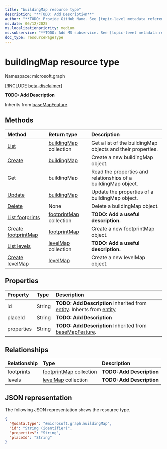 ```yaml
---
title: "buildingMap resource type"
description: "**TODO: Add Description**"
author: "**TODO: Provide GitHub Name. See [topic-level metadata reference](https://eng.ms/docs/products/microsoft-graph-service/microsoft-graph/document-apis/metadata)**"
ms.date: 06/12/2025
ms.localizationpriority: medium
ms.subservice: "**TODO: Add MS subservice. See [topic-level metadata reference](https://eng.ms/docs/products/microsoft-graph-service/microsoft-graph/document-apis/metadata)**"
doc_type: resourcePageType
---
```


# buildingMap resource type

Namespace: microsoft.graph

[!INCLUDE [beta-disclaimer](../../includes/beta-disclaimer.md)]

**TODO: Add Description**


Inherits from [baseMapFeature](../resources/basemapfeature.md).


## Methods
|Method|Return type|Description|
|:---|:---|:---|
|[List](../api/building-list-map.md)|[buildingMap](../resources/buildingmap.md) collection|Get a list of the buildingMap objects and their properties.|
|[Create](../api/building-post-map.md)|[buildingMap](../resources/buildingmap.md)|Create a new buildingMap object.|
|[Get](../api/buildingmap-get.md)|[buildingMap](../resources/buildingmap.md)|Read the properties and relationships of a buildingMap object.|
|[Update](../api/buildingmap-update.md)|[buildingMap](../resources/buildingmap.md)|Update the properties of a buildingMap object.|
|[Delete](../api/building-delete-map.md)|None|Delete a buildingMap object.|
|[List footprints](../api/buildingmap-list-footprints.md)|[footprintMap](../resources/footprintmap.md) collection|**TODO: Add a useful description.**|
|[Create footprintMap](../api/buildingmap-post-footprints.md)|[footprintMap](../resources/footprintmap.md)|Create a new footprintMap object.|
|[List levels](../api/buildingmap-list-levels.md)|[levelMap](../resources/levelmap.md) collection|**TODO: Add a useful description.**|
|[Create levelMap](../api/buildingmap-post-levels.md)|[levelMap](../resources/levelmap.md)|Create a new levelMap object.|

## Properties
|Property|Type|Description|
|:---|:---|:---|
|id|String|**TODO: Add Description** Inherited from [entity](../resources/entity.md). Inherits from [entity](../resources/entity.md)|
|placeId|String|**TODO: Add Description**|
|properties|String|**TODO: Add Description** Inherited from [baseMapFeature](../resources/basemapfeature.md).|

## Relationships
|Relationship|Type|Description|
|:---|:---|:---|
|footprints|[footprintMap](../resources/footprintmap.md) collection|**TODO: Add Description**|
|levels|[levelMap](../resources/levelmap.md) collection|**TODO: Add Description**|

## JSON representation
The following JSON representation shows the resource type.
<!-- {
  "blockType": "resource",
  "keyProperty": "id",
  "@odata.type": "microsoft.graph.buildingMap",
  "baseType": "microsoft.graph.baseMapFeature",
  "openType": false
}
-->
``` json
{
  "@odata.type": "#microsoft.graph.buildingMap",
  "id": "String (identifier)",
  "properties": "String",
  "placeId": "String"
}
```

